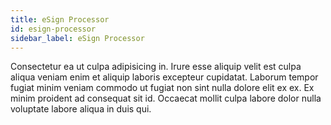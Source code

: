 ```yaml
---
title: eSign Processor
id: esign-processor
sidebar_label: eSign Processor
---
```


Consectetur ea ut culpa adipisicing in. Irure esse aliquip velit est culpa aliqua veniam enim et aliquip laboris excepteur cupidatat. Laborum tempor fugiat minim veniam commodo ut fugiat non sint nulla dolore elit ex ex. Ex minim proident ad consequat sit id. Occaecat mollit culpa labore dolor nulla voluptate labore aliqua in duis qui.

